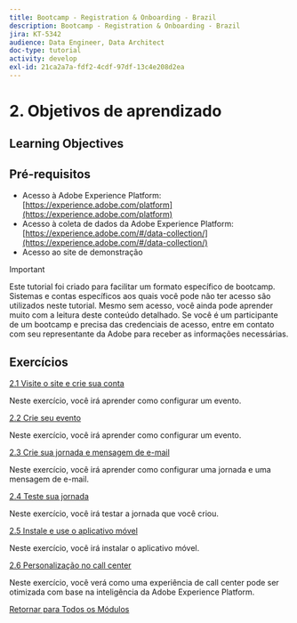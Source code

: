 ```yaml
---
title: Bootcamp - Registration & Onboarding - Brazil
description: Bootcamp - Registration & Onboarding - Brazil
jira: KT-5342
audience: Data Engineer, Data Architect
doc-type: tutorial
activity: develop
exl-id: 21ca2a7a-fdf2-4cdf-97df-13c4e208d2ea
---
```

# 2. Objetivos de aprendizado 

## Learning Objectives

## Pré-requisitos 

- Acesso à Adobe Experience Platform: [https://experience.adobe.com/platform](https://experience.adobe.com/platform)
- Acesso à coleta de dados da Adobe Experience Platform: [https://experience.adobe.com/#/data-collection/](https://experience.adobe.com/#/data-collection/)
- Acesso ao site de demonstração 

>[!IMPORTANT]
>
>Este tutorial foi criado para facilitar um formato específico de bootcamp. Sistemas e contas específicos aos quais você pode não ter acesso são utilizados neste tutorial. Mesmo sem acesso, você ainda pode aprender muito com a leitura deste conteúdo detalhado. Se você é um participante de um bootcamp e precisa das credenciais de acesso, entre em contato com seu representante da Adobe para receber as informações necessárias.

## Exercícios

[2.1 Visite o site e crie sua conta](./ex1.md)

Neste exercício, você irá aprender como configurar um evento.

[2.2 Crie seu evento](./ex2.md)

Neste exercício, você irá aprender como configurar um evento.

[2.3 Crie sua jornada e mensagem de e-mail](./ex3.md)

Neste exercício, você irá aprender como configurar uma jornada e uma mensagem de e-mail.

[2.4 Teste sua jornada](./ex4.md)

Neste exercício, você irá testar a jornada que você criou.

[2.5 Instale e use o aplicativo móvel](./ex5.md)

Neste exercício, você irá instalar o aplicativo móvel. 

[2.6 Personalização no call center](./ex6.md)

Neste exercício, você verá como uma experiência de call center pode ser otimizada com base na inteligência da Adobe Experience Platform. 

[Retornar para Todos os Módulos](../../overview.md)
